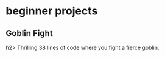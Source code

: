 <h1>beginner projects</h1>
<h2>Goblin Fight</h2>h2>
Thrilling 38 lines of code where you fight a fierce goblin.

